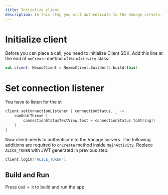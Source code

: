 ```yaml
---
title: Initialize client
description: In this step you will authenticate to the Vonage servers.
---
```


# Initialize client

Before you can place a call, you need to initialize Client SDK. Add this line at the end of `onCreate` method of `MainActivity` class:

```kotlin
val client: NexmoClient = NexmoClient.Builder().build(this)
```

# Set connection listener

You have to listen for the st

```kotlin
client.setConnectionListener { connectionStatus, _ ->
    runOnUiThread {
        connectionStatusTextView.text = connectionStatus.toString()
    }
}
```



Now client needs to authenticate to the Vonage servers. The following additions are required to `onCreate` method inside `MainActivity`. Replace `ALICE_TOKEN` with JWT generated in previous step:

```kotlin
client.login("ALICE_TOKEN");
```


## Build and Run

Press `Cmd + R` to build and run the app.
